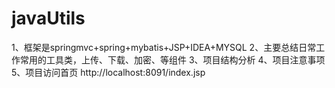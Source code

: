 # javaUtils
1、框架是springmvc+spring+mybatis+JSP+IDEA+MYSQL
2、主要总结日常工作常用的工具类，上传、下载、加密、等组件
3、项目结构分析
4、项目注意事项
5、项目访问首页
http://localhost:8091/index.jsp
